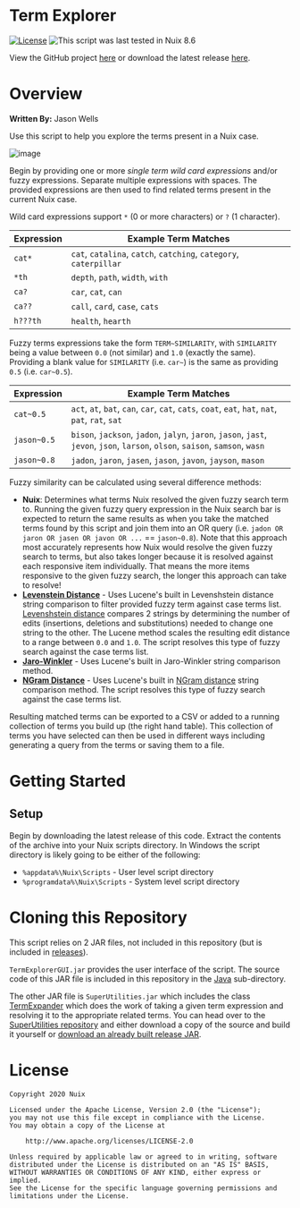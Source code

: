 Term Explorer
=============

[![License](https://img.shields.io/badge/License-Apache%202.0-blue.svg)](http://www.apache.org/licenses/LICENSE-2.0) ![This script was last tested in Nuix 8.6](https://img.shields.io/badge/Script%20Tested%20in%20Nuix-8.6-green.svg)

View the GitHub project [here](https://github.com/Nuix/Term-Explorer) or download the latest release [here](https://github.com/Nuix/Term-Explorer/releases).

# Overview

**Written By:** Jason Wells

Use this script to help you explore the terms present in a Nuix case.

![image](https://user-images.githubusercontent.com/11775738/57660919-8993f080-759d-11e9-8063-4bdd967be558.png)

Begin by providing one or more *single term wild card expressions* and/or fuzzy expressions.  Separate multiple expressions with spaces.  The provided expressions are then used to find related terms present in the current Nuix case.

Wild card expressions support `*` (0 or more characters) or `?` (1 character).

| Expression | Example Term Matches|
|------------|---------------------|
| `cat*`     | `cat`, `catalina`, `catch`, `catching`, `category`, `caterpillar` |
| `*th`      | `depth`, `path`, `width`, `with`                                  |
| `ca?`      | `car`, `cat`, `can`                                               |
| `ca??`     | `call`, `card`, `case`, `cats`                                    |
| `h???th`   | `health`, `hearth`                                                |

Fuzzy terms expressions take the form `TERM~SIMILARITY`, with `SIMILARITY` being a value between `0.0` (not similar) and `1.0` (exactly the same).  Providing a blank value for `SIMILARITY` (i.e. `car~`) is the same as providing `0.5` (i.e. `car~0.5`).

| Expression | Example Term Matches|
|------------|---------------------|
| `cat~0.5`   | `act`, `at`, `bat`, `can`, `car`, `cat`, `cats`, `coat`, `eat`, `hat`, `nat`, `pat`, `rat`, `sat`                              |
| `jason~0.5` | `bison`, `jackson`, `jadon`, `jalyn`, `jaron`, `jason`, `jast`, `jevon`, `json`, `larson`, `olson`, `saison`, `samson`, `wasn` |
| `jason~0.8` | `jadon`, `jaron`, `jasen`, `jason`, `javon`, `jayson`, `mason`                                                                 |

Fuzzy similarity can be calculated using several difference methods:
- **Nuix**: Determines what terms Nuix resolved the given fuzzy search term to.  Running the given fuzzy query expression in the Nuix search bar is expected to return the same results as when you take the matched terms found by this script and join them into an OR query (i.e. `jadon OR jaron OR jasen OR javon OR ...` == `jason~0.8`).  Note that this approach most accurately represents how Nuix would resolve the given fuzzy search to terms, but also takes longer because it is resolved against each responsive item individually.  That means the more items responsive to the given fuzzy search, the longer this approach can take to resolve!
- **[Levenstein Distance](https://lucene.apache.org/core/6_6_0/suggest/org/apache/lucene/search/spell/LevensteinDistance.html)** - Uses Lucene's built in Levenshstein distance string comparison to filter provided fuzzy term against case terms list.  [Levenshstein distance](https://en.wikipedia.org/wiki/Levenshtein_distance) compares 2 strings by determining the number of edits (insertions, deletions and substitutions) needed to change one string to the other.  The Lucene method scales the resulting edit distance to a range between `0.0` and `1.0`.  The script resolves this type of fuzzy search against the case terms list.
- **[Jaro-Winkler](https://en.wikipedia.org/wiki/Jaro%E2%80%93Winkler_distance)** - Uses Lucene's built in Jaro-Winkler string comparison method.
- **[NGram Distance](https://lucene.apache.org/core/6_6_0/suggest/org/apache/lucene/search/spell/NGramDistance.html)** - Uses Lucene's built in [NGram distance](https://webdocs.cs.ualberta.ca/~kondrak/papers/spire05.pdf) string comparison method.  The script resolves this type of fuzzy search against the case terms list.

Resulting matched terms can be exported to a CSV or added to a running collection of terms you build up (the right hand table).  This collection of terms you have selected can then be used in different ways including generating a query from the terms or saving them to a file.

# Getting Started

## Setup

Begin by downloading the latest release of this code.  Extract the contents of the archive into your Nuix scripts directory.  In Windows the script directory is likely going to be either of the following:

- `%appdata%\Nuix\Scripts` - User level script directory
- `%programdata%\Nuix\Scripts` - System level script directory

# Cloning this Repository

This script relies on 2 JAR files, not included in this repository (but is included in [releases](https://github.com/Nuix/Term-Explorer/releases)).

`TermExplorerGUI.jar` provides the user interface of the script.  The source code of this JAR file is included in this repository in the [Java](https://github.com/Nuix/Term-Explorer/tree/master/Java) sub-directory.

The other JAR file is `SuperUtilities.jar` which includes the class [TermExpander]() which does the work of taking a given term expression and resolving it to the appropriate related terms.  You can head over to the [SuperUtilities repository](https://github.com/Nuix/SuperUtilities) and either download a copy of the source and build it yourself or [download an already built release JAR](https://github.com/Nuix/SuperUtilities/releases).

# License

```
Copyright 2020 Nuix

Licensed under the Apache License, Version 2.0 (the "License");
you may not use this file except in compliance with the License.
You may obtain a copy of the License at

    http://www.apache.org/licenses/LICENSE-2.0

Unless required by applicable law or agreed to in writing, software
distributed under the License is distributed on an "AS IS" BASIS,
WITHOUT WARRANTIES OR CONDITIONS OF ANY KIND, either express or implied.
See the License for the specific language governing permissions and
limitations under the License.
```